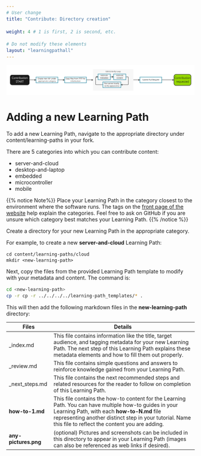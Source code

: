 ```yaml
---
# User change
title: "Contribute: Directory creation"

weight: 4 # 1 is first, 2 is second, etc.

# Do not modify these elements
layout: "learningpathall"
---
```

![alt-text #center](2-contribution-process.PNG "Contribution process")


# Adding a new Learning Path

To add a new Learning Path, navigate to the appropriate directory under content/learning-paths in your fork.

There are 5 categories into which you can contribute content:
* server-and-cloud
* desktop-and-laptop
* embedded
* microcontroller
* mobile

{{% notice Note%}}
Place your Learning Path in the category closest to the environment where the software runs. The tags on the [front page of the website](/) help explain the categories. Feel free to ask on GitHub if you are unsure which category best matches your Learning Path. 
{{% /notice %}}


Create a directory for your new Learning Path in the appropriate category. 

For example, to create a new **server-and-cloud** Learning Path:

```
cd content/learning-paths/cloud
mkdir <new-learning-path>
```

Next, copy the files from the provided Learning Path template to modify with your metadata and content. The command is:
```bash
cd <new-learning-path>
cp -r cp -r ../../../../learning-path_templates/* .
```

This will then add the following markdown files in the **new-learning-path** directory:


| Files                 | Details |
|---------------        |----------|
| _index.md             | This file contains information like the title, target audience, and tagging metadata for your new Learning Path. The next step of this Learning Path explains these metadata elements and how to fill them out properly. |
| _review.md            | This file contains simple questions and answers to reinforce knowledge gained from your Learning Path.    |
| _next_steps.md        | This file contains the next recommended steps and related resources for the reader to follow on completion of this Learning Path.   |
| **how-to-1.md**       | This file contains the how-to content for the Learning Path. You can have multiple how-to guides in your Learning Path, with each **how-to-N.md** file representing another distinct step in your tutorial. Name this file to reflect the content you are adding. |
| **any-pictures.png**  | (optional) Pictures and screenshots can be included in this directory to appear in your Learning Path (images can also be referenced as web links if desired). |
